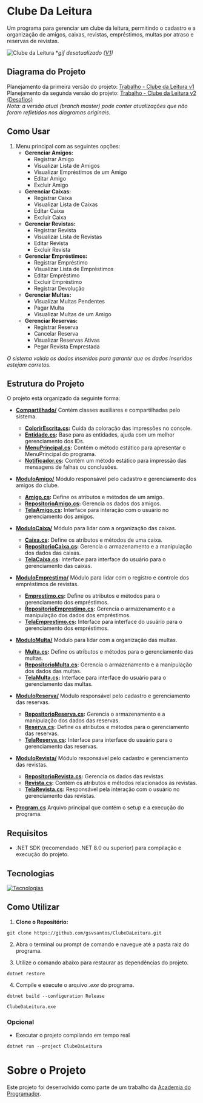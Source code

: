 # Clube Da Leitura
Um programa para gerenciar um clube da leitura, permitindo o cadastro e a organização de amigos, caixas, revistas, empréstimos, multas por atraso e reservas de revistas.

![Clube da Leitura](https://github.com/user-attachments/assets/6befd998-beea-49e0-8a0e-ee8de5967723) 
**gif desatualizado ([V1](https://github.com/gsvsantos/ClubeDaLeitura/tree/v1))*

## Diagrama do Projeto
Planejamento da primeira versão do projeto: [Trabalho - Clube da Leitura v1](https://whimsical.com/trabalho-clube-da-leitura-v1-J2scDX6PrtsvtkU3ELiqN4)  
Planejamento da segunda versão do projeto: [Trabalho - Clube da Leitura v2 (Desafios)](https://whimsical.com/trabalho-clube-da-leitura-v2-desafios-4WWJgpzCCHXwUpTf4ACXXQ)  
*Nota: a versão atual (branch master) pode conter atualizações que não foram refletidas nos diagramas originais.*

## Como Usar
1. Menu principal com as seguintes opções:
   - **Gerenciar Amigos:**
      - Registrar Amigo
      - Visualizar Lista de Amigos
      - Visualizar Empréstimos de um Amigo
      - Editar Amigo
      - Excluir Amigo
   - **Gerenciar Caixas:** 
      - Registrar Caixa
      - Visualizar Lista de Caixas
      - Editar Caixa
      - Excluir Caixa
   - **Gerenciar Revistas:**
      - Registrar Revista
      - Visualizar Lista de Revistas
      - Editar Revista
      - Excluir Revista
   - **Gerenciar Empréstimos:**
      - Registrar Empréstimo
      - Visualizar Lista de Empréstimos
      - Editar Empréstimo
      - Excluir Empréstimo
      - Registrar Devolução
   - **Gerenciar Multas:**
      - Visualizar Multas Pendentes
      - Pagar Multa
      - Visualizar Multas de um Amigo
   - **Gerenciar Reservas:**
      - Registrar Reserva
      - Cancelar Reserva
      - Visualizar Reservas Ativas
      - Pegar Revista Emprestada

*O sistema valida os dados inseridos para garantir que os dados inseridos estejam corretos.*

## Estrutura do Projeto
O projeto está organizado da seguinte forma:

- **[Compartilhado/](https://github.com/gsvsantos/ClubeDaLeitura/tree/master/ClubeDaLeitura/Compartilhado)** Contém classes auxiliares e compartilhadas pelo sistema.
  - **[ColorirEscrita.cs](https://github.com/gsvsantos/ClubeDaLeitura/blob/master/ClubeDaLeitura/Compartilhado/ColorirEscrita.cs):** Cuida da coloração das impressões no console.
  - **[Entidade.cs](https://github.com/gsvsantos/ClubeDaLeitura/blob/master/ClubeDaLeitura/Compartilhado/Entidade.cs):** Base para as entidades, ajuda com um melhor gerenciamento dos IDs.
  - **[MenuPrincipal.cs](https://github.com/gsvsantos/ClubeDaLeitura/blob/master/ClubeDaLeitura/Compartilhado/MenuPrincipal.cs):** Contém o método estático para apresentar o MenuPrincipal do programa.
  - **[Notificador.cs](https://github.com/gsvsantos/ClubeDaLeitura/blob/master/ClubeDaLeitura/Compartilhado/Notificador.cs):** Contém um método estático para impressão das mensagens de falhas ou conclusões.

- **[ModuloAmigo/](https://github.com/gsvsantos/ClubeDaLeitura/tree/master/ClubeDaLeitura/ModuloAmigo)** Módulo responsável pelo cadastro e gerenciamento dos amigos do clube.
  - **[Amigo.cs](https://github.com/gsvsantos/ClubeDaLeitura/blob/master/ClubeDaLeitura/ModuloAmigo/Amigo.cs):** Define os atributos e métodos de um amigo.
  - **[RepositorioAmigo.cs](https://github.com/gsvsantos/ClubeDaLeitura/blob/master/ClubeDaLeitura/ModuloAmigo/RepositorioAmigo.cs):** Gerencia os dados dos amigos.
  - **[TelaAmigo.cs](https://github.com/gsvsantos/ClubeDaLeitura/blob/master/ClubeDaLeitura/ModuloAmigo/TelaAmigo.cs):** Interface para interação com o usuário no gerenciamento dos amigos.

- **[ModuloCaixa/](https://github.com/gsvsantos/ClubeDaLeitura/tree/master/ClubeDaLeitura/ModuloCaixa)** Módulo para lidar com a organização das caixas.
  - **[Caixa.cs](https://github.com/gsvsantos/ClubeDaLeitura/blob/master/ClubeDaLeitura/ModuloCaixa/Caixa.cs):** Define os atributos e métodos de uma caixa.
  - **[RepositorioCaixa.cs](https://github.com/gsvsantos/ClubeDaLeitura/blob/master/ClubeDaLeitura/ModuloCaixa/RepositorioCaixa.cs):** Gerencia o armazenamento e a manipulação dos dados das caixas.
  - **[TelaCaixa.cs](https://github.com/gsvsantos/ClubeDaLeitura/blob/master/ClubeDaLeitura/ModuloCaixa/TelaCaixa.cs):** Interface para interface do usuário para o gerenciamento das caixas.

- **[ModuloEmprestimo/](https://github.com/gsvsantos/ClubeDaLeitura/tree/master/ClubeDaLeitura/ModuloEmprestimo)** Módulo para lidar com o registro e controle dos empréstimos de revistas.
  - **[Emprestimo.cs](https://github.com/gsvsantos/ClubeDaLeitura/blob/master/ClubeDaLeitura/ModuloEmprestimo/Emprestimo.cs):** Define os atributos e métodos para o gerenciamento dos empréstimos.
  - **[RepositorioEmprestimo.cs](https://github.com/gsvsantos/ClubeDaLeitura/blob/master/ClubeDaLeitura/ModuloEmprestimo/RepositorioEmprestimo.cs):** Gerencia o armazenamento e a manipulação dos dados dos empréstimos.
  - **[TelaEmprestimo.cs](https://github.com/gsvsantos/ClubeDaLeitura/blob/master/ClubeDaLeitura/ModuloEmprestimo/TelaEmprestimo.cs):** Interface para interface do usuário para o gerenciamento dos empréstimos.
 
- **[ModuloMulta/](https://github.com/gsvsantos/ClubeDaLeitura/tree/master/ClubeDaLeitura/ModuloMulta)** Módulo para lidar com a organização das multas.
  - **[Multa.cs](https://github.com/gsvsantos/ClubeDaLeitura/blob/master/ClubeDaLeitura/ModuloMulta/Multa.cs):** Define os atributos e métodos para o gerenciamento das multas.
  - **[RepositorioMulta.cs](https://github.com/gsvsantos/ClubeDaLeitura/blob/master/ClubeDaLeitura/ModuloMulta/RepositorioMulta.cs):** Gerencia o armazenamento e a manipulação dos dados das multas.
  - **[TelaMulta.cs](https://github.com/gsvsantos/ClubeDaLeitura/blob/master/ClubeDaLeitura/ModuloMulta/TelaMulta.cs):** Interface para interface do usuário para o gerenciamento das multas.

- **[ModuloReserva/](https://github.com/gsvsantos/ClubeDaLeitura/tree/master/ClubeDaLeitura/ModuloReserva)** Módulo responsável pelo cadastro e gerenciamento das reservas.
  - **[RepositorioReserva.cs](https://github.com/gsvsantos/ClubeDaLeitura/blob/master/ClubeDaLeitura/ModuloReserva/RepositorioReserva.cs):** Gerencia o armazenamento e a manipulação dos dados das reservas.
  - **[Reserva.cs](https://github.com/gsvsantos/ClubeDaLeitura/blob/master/ClubeDaLeitura/ModuloReserva/Reserva.cs):** Define os atributos e métodos para o gerenciamento das reservas.
  - **[TelaReserva.cs](https://github.com/gsvsantos/ClubeDaLeitura/blob/master/ClubeDaLeitura/ModuloReserva/TelaReserva.cs):** Interface para interface do usuário para o gerenciamento das reservas.

- **[ModuloRevista/](https://github.com/gsvsantos/ClubeDaLeitura/tree/master/ClubeDaLeitura/ModuloRevista)** Módulo responsável pelo cadastro e gerenciamento das revistas.
  - **[RepositorioRevista.cs](https://github.com/gsvsantos/ClubeDaLeitura/blob/master/ClubeDaLeitura/ModuloRevista/RepositorioRevista.cs):** Gerencia os dados das revistas.
  - **[Revista.cs](https://github.com/gsvsantos/ClubeDaLeitura/blob/master/ClubeDaLeitura/ModuloRevista/Revista.cs):** Contém os atributos e métodos relacionados às revistas.
  - **[TelaRevista.cs](https://github.com/gsvsantos/ClubeDaLeitura/blob/master/ClubeDaLeitura/ModuloRevista/TelaRevista.cs):** Responsável pela interação com o usuário no gerenciamento das revistas.

- **[Program.cs](https://github.com/gsvsantos/ClubeDaLeitura/blob/master/ClubeDaLeitura/Program.cs)** Arquivo principal que contém o setup e a execução do programa.

## Requisitos

- .NET SDK (recomendado .NET 8.0 ou superior) para compilação e execução do projeto.
 
## Tecnologias

[![Tecnologias](https://skillicons.dev/icons?i=git,github,visualstudio,cs,dotnet)](https://skillicons.dev)

## Como Utilizar
1. **Clone o Repositório:**
```
git clone https://github.com/gsvsantos/ClubeDaLeitura.git
```

2. Abra o terminal ou prompt de comando e navegue até a pasta raiz do programa.

3. Utilize o comando abaixo para restaurar as dependências do projeto.
```
dotnet restore
```

4. Compile e execute o arquivo *.exe* do programa.
```
dotnet build --configuration Release
```
```
ClubeDaLeitura.exe
```

### Opcional
- Executar o projeto compilando em tempo real
```
dotnet run --project ClubeDaLeitura
```

# Sobre o Projeto

Este projeto foi desenvolvido como parte de um trabalho da [Academia do Programador](https://www.instagram.com/academiadoprogramador/).
